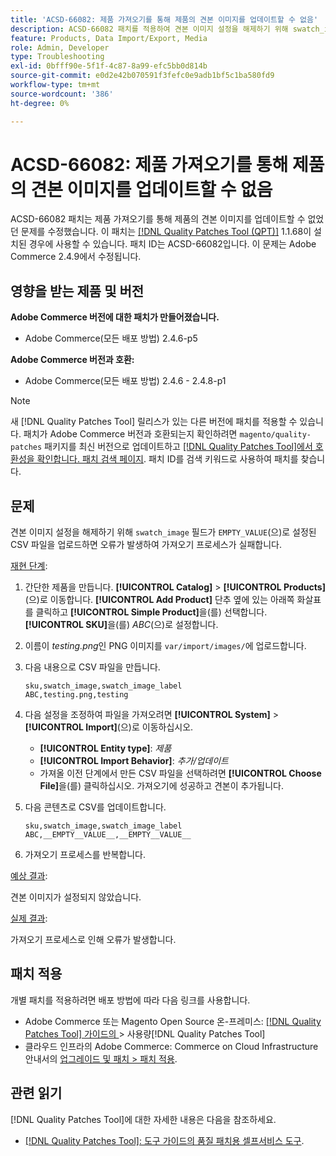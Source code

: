 ```yaml
---
title: 'ACSD-66082: 제품 가져오기를 통해 제품의 견본 이미지를 업데이트할 수 없음'
description: ACSD-66082 패치를 적용하여 견본 이미지 설정을 해제하기 위해 swatch_image 필드가 EMPTY_VALUE로 설정된 CSV 파일을 업로드하면 오류로 인해 가져오기 프로세스가 실패하는 Adobe Commerce 문제를 해결합니다.
feature: Products, Data Import/Export, Media
role: Admin, Developer
type: Troubleshooting
exl-id: 0bfff90e-5f1f-4c87-8a99-efc5bb0d814b
source-git-commit: e0d2e42b070591f3fefc0e9adb1bf5c1ba580fd9
workflow-type: tm+mt
source-wordcount: '386'
ht-degree: 0%

---
```


# ACSD-66082: 제품 가져오기를 통해 제품의 견본 이미지를 업데이트할 수 없음

ACSD-66082 패치는 제품 가져오기를 통해 제품의 견본 이미지를 업데이트할 수 없었던 문제를 수정했습니다. 이 패치는 [[!DNL Quality Patches Tool (QPT)]](/help/tools/quality-patches-tool/quality-patches-tool-to-self-serve-quality-patches.md) 1.1.68이 설치된 경우에 사용할 수 있습니다. 패치 ID는 ACSD-66082입니다. 이 문제는 Adobe Commerce 2.4.9에서 수정됩니다.

## 영향을 받는 제품 및 버전

**Adobe Commerce 버전에 대한 패치가 만들어졌습니다.**

* Adobe Commerce(모든 배포 방법) 2.4.6-p5

**Adobe Commerce 버전과 호환:**

* Adobe Commerce(모든 배포 방법) 2.4.6 - 2.4.8-p1

>[!NOTE]
>
>새 [!DNL Quality Patches Tool] 릴리스가 있는 다른 버전에 패치를 적용할 수 있습니다. 패치가 Adobe Commerce 버전과 호환되는지 확인하려면 `magento/quality-patches` 패키지를 최신 버전으로 업데이트하고 [[!DNL Quality Patches Tool]에서 호환성을 확인합니다. 패치 검색 페이지](https://experienceleague.adobe.com/tools/commerce-quality-patches/index.html?lang=ko). 패치 ID를 검색 키워드로 사용하여 패치를 찾습니다.

## 문제

견본 이미지 설정을 해제하기 위해 `swatch_image` 필드가 `EMPTY_VALUE`(으)로 설정된 CSV 파일을 업로드하면 오류가 발생하여 가져오기 프로세스가 실패합니다.

<u>재현 단계</u>:

1. 간단한 제품을 만듭니다. **[!UICONTROL Catalog]** > **[!UICONTROL Products]**(으)로 이동합니다. **[!UICONTROL Add Product]** 단추 옆에 있는 아래쪽 화살표를 클릭하고 **[!UICONTROL Simple Product]**&#x200B;을(를) 선택합니다. **[!UICONTROL SKU]**&#x200B;을(를) *ABC*(으)로 설정합니다.
1. 이름이 *testing.png*&#x200B;인 PNG 이미지를 `var/import/images/`에 업로드합니다.
1. 다음 내용으로 CSV 파일을 만듭니다.

   ```
   sku,swatch_image,swatch_image_label
   ABC,testing.png,testing
   ```

1. 다음 설정을 조정하여 파일을 가져오려면 **[!UICONTROL System]** > **[!UICONTROL Import]**(으)로 이동하십시오.
   * **[!UICONTROL Entity type]**: *제품*
   * **[!UICONTROL Import Behavior]**: *추가/업데이트*
   * 가져올 이전 단계에서 만든 CSV 파일을 선택하려면 **[!UICONTROL Choose File]**&#x200B;을(를) 클릭하십시오. 가져오기에 성공하고 견본이 추가됩니다.
1. 다음 콘텐츠로 CSV를 업데이트합니다.

   ```
   sku,swatch_image,swatch_image_label
   ABC,__EMPTY__VALUE__,__EMPTY__VALUE__
   ```

1. 가져오기 프로세스를 반복합니다.

<u>예상 결과</u>:

견본 이미지가 설정되지 않았습니다.

<u>실제 결과</u>:

가져오기 프로세스로 인해 오류가 발생합니다.

## 패치 적용

개별 패치를 적용하려면 배포 방법에 따라 다음 링크를 사용합니다.

* Adobe Commerce 또는 Magento Open Source 온-프레미스: [[!DNL Quality Patches Tool]  가이드의 ](/help/tools/quality-patches-tool/usage.md)> 사용량[!DNL Quality Patches Tool]
* 클라우드 인프라의 Adobe Commerce: Commerce on Cloud Infrastructure 안내서의 [업그레이드 및 패치 > 패치 적용](https://experienceleague.adobe.com/docs/commerce-cloud-service/user-guide/develop/upgrade/apply-patches.html?lang=ko).

## 관련 읽기

[!DNL Quality Patches Tool]에 대한 자세한 내용은 다음을 참조하세요.

* [[!DNL Quality Patches Tool]: 도구 가이드의 품질 패치용 셀프서비스 도구](/help/tools/quality-patches-tool/quality-patches-tool-to-self-serve-quality-patches.md).
